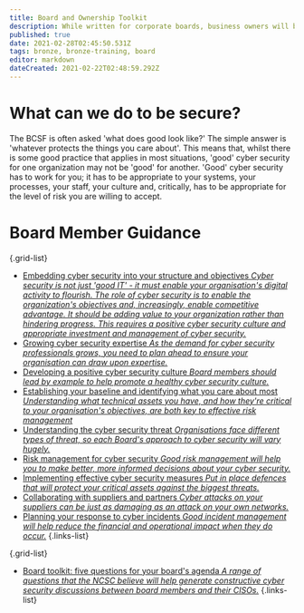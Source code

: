 ```yaml
---
title: Board and Ownership Toolkit
description: While written for corporate boards, business owners will benefit from this information equally.
published: true
date: 2021-02-28T02:45:50.531Z
tags: bronze, bronze-training, board
editor: markdown
dateCreated: 2021-02-22T02:48:59.292Z
---
```


# What can we do to be secure?
The BCSF is often asked 'what does good look like?' The simple answer is 'whatever protects the things you care about'. This means that, whilst there is some good practice that applies in most situations, 'good' cyber security for one organization may not be 'good' for another. 'Good' cyber security has to work for you; it has to be appropriate to your systems, your processes, your staff, your culture and, critically, has to be appropriate for the level of risk you are willing to accept.


# Board Member Guidance

{.grid-list}
- [Embedding cyber security into your structure and objectives *Cyber security is not just 'good IT' - it must enable your organisation's digital activity to flourish. The role of cyber security is to enable the organization's objectives and, increasingly, enable competitive advantage. It should be adding value to your organization rather than hindering progress. This requires a positive cyber security culture and appropriate investment and management of cyber security.*](/bronze-training/background-boards/board-embedding)
- [Growing cyber security expertise *As the demand for cyber security professionals grows, you need to plan ahead to ensure your organisation can draw upon expertise.*](/bronze-training/background-boards/board-growing)
- [Developing a positive cyber security culture *Board members should lead by example to help promote a healthy cyber security culture.*](/bronze-training/background-boards/board-culture)
- [Establishing your baseline and identifying what you care about most *Understanding what technical assets you have, and how they're critical to your organisation's objectives, are both key to effective risk management*](/bronze-training/background-boards/board-baseline)
- [Understanding the cyber security threat *Organisations face different types of threat, so each Board's approach to cyber security will vary hugely.*](/bronze-training/background-boards/board-understand)
- [Risk management for cyber security *Good risk management will help you to make better, more informed decisions about your cyber security.*](/bronze-training/background-boards/board-risk-management)
- [Implementing effective cyber security measures *Put in place defences that will protect your critical assets against the biggest threats.*](/bronze-training/background-boards/board-implementations)
- [Collaborating with suppliers and partners *Cyber attacks on your suppliers can be just as damaging as an attack on your own networks.*](/bronze-training/background-boards/board-collaboration)
- [Planning your response to cyber incidents *Good incident management will help reduce the financial and operational impact when they do occur.*](/bronze-training/background-boards/board-planning-response)
{.links-list}

{.grid-list}
- [Board toolkit: five questions for your board's agenda *A range of questions that the NCSC believe will help generate constructive cyber security discussions between board members and their CISOs.*](/bronze-training/background-boards/board-five-questions)
{.links-list}

